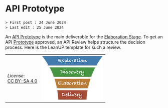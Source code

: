 # API Prototype

```text
> First post : 24 June 2024
> Last edit : 25 June 2024
```

An [API Prototype][self] is the main deliverable for the [Elaboration Stage](/Stages/elaboration.md). To get an API [Prototype][self] approved, an API Review helps structure the decision process. Here is the LeanUP template for such a review.

| | |
| - | - |
| *License*:</BR>[CC BY-SA 4.0](https://creativecommons.org/licenses/by-sa/4.0/deed.en) | [![LeanUP Logo](/images/leanupLogo-s.png)][nav] |

[nav]: /Artefacts/overview.md
[self]: /Artefacts/pro-review.md
